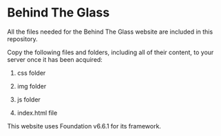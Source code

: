 # Behind The Glass
 
All the files needed for the Behind The Glass website are included in this repository.

Copy the following files and folders, including all of their content, to your server once it has been acquired:

1. css folder

2. img folder

3. js folder

4. index.html file

This website uses Foundation v6.6.1 for its framework.
